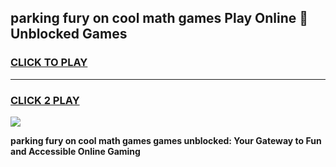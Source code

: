 
## parking fury on cool math games Play Online 👋 Unblocked Games
<h3>
<a href="https://news.freeplayer.one?title=parking_fury_on_cool_math_games&ref=17CMG">CLICK TO PLAY</a></h3>
<hr>

<h3>
<a href="https://news.freeplayer.one?title=parking_fury_on_cool_math_games&ref=17CMG">CLICK 2 PLAY</a>
  
</h3>

<a href="https://news.freeplayer.one?title=parking_fury_on_cool_math_games&ref=17CMG/"><img src="https://clearcache.store/games.png"></a>


**parking fury on cool math games games unblocked: Your Gateway to Fun and Accessible Online Gaming**
